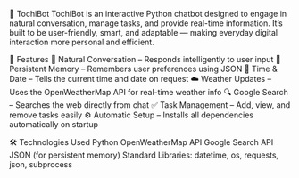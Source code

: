 🤖 TochiBot
TochiBot is an interactive Python chatbot designed to engage in natural conversation, manage tasks, and provide real-time information. It’s built to be user-friendly, smart, and adaptable — making everyday digital interaction more personal and efficient.

🌟 Features
💬 Natural Conversation – Responds intelligently to user input
🧠 Persistent Memory – Remembers user preferences using JSON
📅 Time & Date – Tells the current time and date on request
☁️ Weather Updates – Uses the OpenWeatherMap API for real-time weather info
🔍 Google Search – Searches the web directly from chat
✅ Task Management – Add, view, and remove tasks easily
⚙️ Automatic Setup – Installs all dependencies automatically on startup

🛠️ Technologies Used
Python 
OpenWeatherMap API
Google Search API
JSON (for persistent memory)
Standard Libraries: datetime, os, requests, json, subprocess
